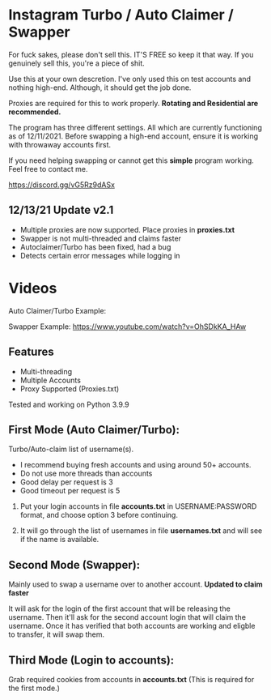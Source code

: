 # Instagram Turbo / Auto Claimer / Swapper
For fuck sakes, please don't sell this. IT'S FREE so keep it that way. If you genuinely sell this, you're a piece of shit.

Use this at your own descretion. I've only used this on test accounts and nothing high-end. Although, it should get the job done.

Proxies are required for this to work properly. **Rotating and Residential are recommended.**

The program has three different settings. All which are currently functioning as of 12/11/2021. Before swapping a high-end account, ensure it is working with throwaway accounts first.

If you need helping swapping or cannot get this **simple** program working. Feel free to contact me.

https://discord.gg/vG5Rz9dASx

## 12/13/21 Update v2.1

- Multiple proxies are now supported. Place proxies in **proxies.txt**
- Swapper is not multi-threaded and claims faster
- Autoclaimer/Turbo has been fixed, had a bug
- Detects certain error messages while logging in

# Videos
Auto Claimer/Turbo Example: 

Swapper Example: https://www.youtube.com/watch?v=OhSDkKA_HAw

## Features
- Multi-threading
- Multiple Accounts
- Proxy Supported (Proxies.txt)

Tested and working on Python 3.9.9

## First Mode (Auto Claimer/Turbo):
Turbo/Auto-claim list of username(s).

* I recommend buying fresh accounts and using around 50+ accounts.
* Do not use more threads than accounts
* Good delay per request is 3
* Good timeout per request is 5

1) Put your login accounts in file **accounts.txt** in USERNAME:PASSWORD format, and choose option 3 before continuing.

2) It will go through the list of usernames in file **usernames.txt** and will see if the name is available.

## Second Mode (Swapper):
Mainly used to swap a username over to another account. **Updated to claim faster**

It will ask for the login of the first account that will be releasing the username. Then it'll ask for the second account login that will claim the username. Once it has verified that both accounts are working and eligble to transfer, it will swap them.

## Third Mode (Login to accounts):
Grab required cookies from accounts in **accounts.txt** (This is required for the first mode.)
